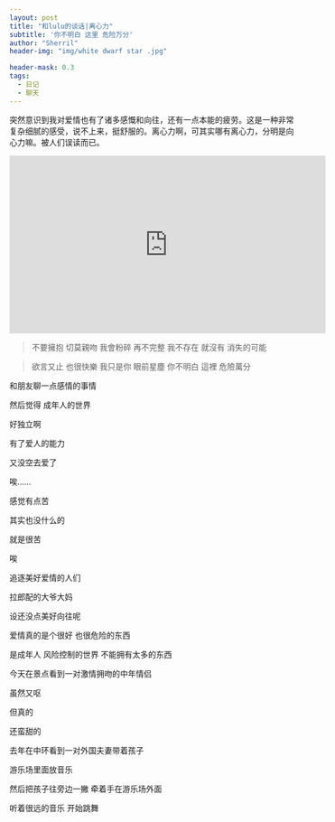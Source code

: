 ```yaml
---
layout: post
title: "和lulu的谈话|离心力"
subtitle: '你不明白 这里 危险万分'
author: "Sherril"
header-img: "img/white dwarf star .jpg"

header-mask: 0.3
tags:
  - 日记
  - 聊天
---
```


突然意识到我对爱情也有了诸多感慨和向往，还有一点本能的疲劳。这是一种非常复杂细腻的感受，说不上来，挺舒服的。离心力啊，可其实哪有离心力，分明是向心力嘛。被人们误读而已。


<iframe width="560" height="315" src="https://www.youtube.com/embed/6c1YT0NYabI" frameborder="0" allow="accelerometer; autoplay; encrypted-media; gyroscope; picture-in-picture" allowfullscreen></iframe>


> 不要擁抱 切莫親吻
> 我會粉碎 再不完整
> 我不存在 就沒有
> 消失的可能
 
> 欲言又止 也很快樂
> 我只是你 眼前星塵 
> 你不明白 這裡
> 危險萬分


<bubble>

<p class="from-me">和朋友聊一点感情的事情</p>
<p class="from-me">然后觉得 成年人的世界</p>
<p class="from-me">好独立啊</p>
<p class="from-me">有了爱人的能力</p>
<p class="from-me last">又没空去爱了</p>

<p class="to-me last">唉……</p>

<p class="from-me">感觉有点苦</p>
<p class="from-me last">其实也没什么的</p>

<p class="to-me last">就是很苦</p>

<p class="from-me">唉</p>
<p class="from-me">追逐美好爱情的人们</p>
<p class="from-me">拉郎配的大爷大妈</p>
<p class="from-me">设还没点美好向往呢</p>
<p class="from-me">爱情真的是个很好 也很危险的东西</p>
<p class="from-me last">是成年人 风险控制的世界 不能拥有太多的东西</p>


<p><p class="to-me">今天在景点看到一对激情拥吻的中年情侣</p>
<p><p class="to-me">虽然又呕</p>
<p><p class="to-me">但真的</p>
<p><p class="to-me last">还蛮甜的</p>

<p class="from-me">去年在中环看到一对外国夫妻带着孩子</p>
<p class="from-me">游乐场里面放音乐</p>
<p class="from-me">然后把孩子往旁边一撇 牵着手在游乐场外面</p>
<p class="from-me last">听着很远的音乐 开始跳舞</p>


</bubble>
